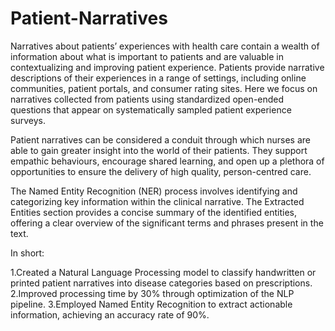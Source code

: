 # Patient-Narratives
Narratives about patients’ experiences with health care contain a wealth of information
about what is important to patients and are valuable in contextualizing and improving patient
experience. Patients provide narrative descriptions of their experiences in a range of settings,
including online communities, patient portals, and consumer rating sites. Here we focus on
narratives collected from patients using standardized open-ended questions that appear on
systematically sampled patient experience surveys.

Patient narratives can be considered a conduit through which nurses are able to gain greater insight into the world of their patients. They support empathic behaviours, encourage shared learning,  and open up a plethora of opportunities to ensure the delivery of high quality, person-centred care.

The Named Entity Recognition (NER) process involves identifying and categorizing key information within the clinical narrative. The Extracted Entities section provides a concise summary of the identified entities, offering a clear overview of the significant terms and phrases present in the text.

In short:

  1.Created a Natural Language Processing model to classify handwritten or printed patient narratives into disease categories based on prescriptions.
  2.Improved processing time by 30% through optimization of the NLP pipeline.
  3.Employed Named Entity Recognition to extract actionable information, achieving an accuracy rate of 90%.
